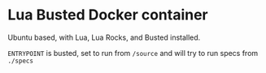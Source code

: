 # Lua Busted Docker container

Ubuntu based, with Lua, Lua Rocks, and Busted installed.

`ENTRYPOINT` is busted, set to run from `/source` and will try to run specs from `./specs`
